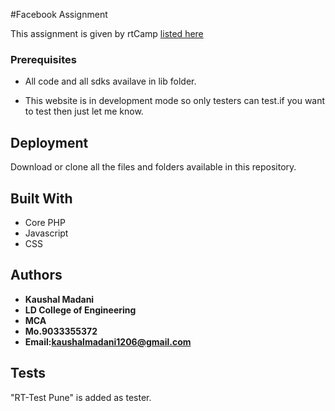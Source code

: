 #Facebook Assignment

This assignment is given by rtCamp <a href="https://careers.rtcamp.com/web-engineer/assignments/">listed here</a>

### Prerequisites

- All code and all sdks availave in lib folder.

- This website is in development mode so only testers can test.if you want to test then just let me know.


## Deployment

Download or clone all the files and folders available in this repository.


## Built With

* Core PHP
* Javascript
* CSS

## Authors

* **Kaushal Madani**
* **LD College of Engineering**
* **MCA**
* **Mo.9033355372**
* **Email:kaushalmadani1206@gmail.com**

## Tests
"RT-Test Pune" is added as tester.
